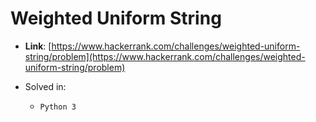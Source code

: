 # Weighted Uniform String

* **Link**: [https://www.hackerrank.com/challenges/weighted-uniform-string/problem](https://www.hackerrank.com/challenges/weighted-uniform-string/problem)

* Solved in:
    * `Python 3`
